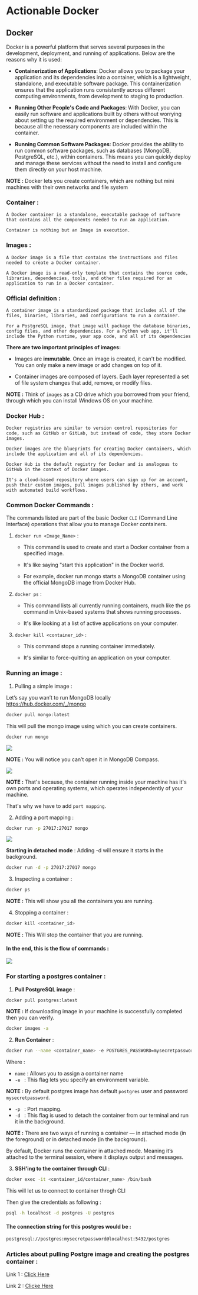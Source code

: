# Actionable Docker 

## Docker

Docker is a powerful platform that serves several purposes in the development, deployment, and running of applications. Below are the reasons why it is used:

- **Containerization of Applications**: Docker allows you to package your application and its dependencies into a container, which is a lightweight, standalone, and executable software package. This containerization ensures that the application runs consistently across different computing environments, from development to staging to production.

- **Running Other People's Code and Packages**: With Docker, you can easily run software and applications built by others without worrying about setting up the required environment or dependencies. This is because all the necessary components are included within the container.

- **Running Common Software Packages**: Docker provides the ability to run common software packages, such as databases (MongoDB, PostgreSQL, etc.), within containers. This means you can quickly deploy and manage these services without the need to install and configure them directly on your host machine.

**NOTE :** Docker lets you create containers, which are nothing but mini machines with their own networks and file system

### Container :
    A Docker container is a standalone, executable package of software that contains all the components needed to run an application.

    Container is nothing but an Image in execution.

### Images : 
    A Docker image is a file that contains the instructions and files needed to create a Docker container.

    A Docker image is a read-only template that contains the source code, libraries, dependencies, tools, and other files required for an application to run in a Docker container. 

### Official definition : 
    A container image is a standardized package that includes all of the files, binaries, libraries, and configurations to run a container.

    For a PostgreSQL image, that image will package the database binaries, config files, and other dependencies. For a Python web app, it'll include the Python runtime, your app code, and all of its dependencies

**There are two important principles of images:**

- Images are **immutable**. Once an image is created, it can't be modified. You can only make a new image or add changes on top of it.

- Container images are composed of layers. Each layer represented a set of file system changes that add, remove, or modify files.

**NOTE :** Think of `images` as a CD drive which you borrowed from your friend, through which you can install Windows OS on your machine.

### Docker Hub : 
    Docker registries are similar to version control repositories for code, such as GitHub or GitLab, but instead of code, they store Docker images. 
    
    Docker images are the blueprints for creating Docker containers, which include the application and all of its dependencies.

    Docker Hub is the default registry for Docker and is analogous to GitHub in the context of Docker images.
    
    It's a cloud-based repository where users can sign up for an account, push their custom images, pull images published by others, and work with automated build workflows.

### Common Docker Commands : 

The commands listed are part of the basic Docker `CLI` (Command Line Interface) operations that allow you to manage Docker containers.

1) `docker run <Image_Name>` : 
    - This command is used to create and start a Docker container from a specified image. 

    - It's like saying "start this application" in the Docker world. 

    - For example, docker run mongo starts a MongoDB container using the official MongoDB image from Docker Hub.

2) `docker ps` : 
    - This command lists all currently running containers, much like the ps command in Unix-based systems that shows running processes. 

    - It's like looking at a list of active applications on your computer.

3) `docker kill <container_id>` : 
    - This command stops a running container immediately.
 
    - It's similar to force-quitting an application on your computer.

### Running an image : 

1) Pulling a simple image : 

Let’s say you wan’t to run MongoDB locally https://hub.docker.com/_/mongo

```bash
docker pull mongo:latest
```

This will pull the mongo image using which you can create containers.

```bash
docker run mongo
```

<img src="./assets/Pic-1.webp" />

**NOTE :** You will notice you can’t open it in MongoDB Compass.

<img src="./assets/Pic-2.webp" />

**NOTE :** That's because, the container running inside your machine has it's own ports and operating systems, which operates independently of your machine. 

That's why we have to add `port mapping`.

2) Adding a port mapping : 

```bash
docker run -p 27017:27017 mongo
```

<img src="./assets/Pic-3.webp" />

**Starting in detached mode** : Adding -d will ensure it starts in the background.

```bash
docker run -d -p 27017:27017 mongo
```

3) Inspecting a container : 

```bash
docker ps
```

**NOTE :** This will show you all the containers you are running.

4) Stopping a container : 

```bash
docker kill <container_id>
```
**NOTE :** This Will stop the container that you are running.

#### In the end, this is the flow of commands : 
<img src="./assets/Pic-4.webp" />

### For starting a postgres container : 

1) **Pull PostgreSQL image** :

```bash
docker pull postgres:latest
```

**NOTE :** If downloading image in your machine is successfully completed then you can verify.

```bash
docker images -a
```

2) **Run Container** :

```bash 
docker run --name <container_name> -e POSTGRES_PASSWORD=mysecretpassword -p 5432:5432 -d postgres
```

Where :
- `name` : Allows you to assign a container name
- `-e ` : This flag lets you specify an environment variable.

**NOTE :** By default postgres image has default `postgres` user and password `mysecretpassword`.
  
- `-p ` : Port mapping.
- `-d ` : This flag is used to detach the container from our terminal and run it in the background.

**NOTE :** There are two ways of running a container — in attached mode (in the foreground) or in detached mode (in the background).

By default, Docker runs the container in attached mode. Meaning it’s attached to the terminal session, where it displays output and messages.



3) **SSH'ing to the container through CLI** :
```bash
docker exec -it <container_id/container_name> /bin/bash
```

This will let us to connect to container throgh CLI

Then give the credentials as following : 
```bash
psql -h localhost -d postgres -U postgres
```

#### The connection string for this postgres would be :
```bash
postgresql://postgres:mysecretpassword@localhost:5432/postgres
```

### Articles about pulling Postgre image and creating the postgres container :

Link 1 : [Click Here](https://medium.com/@basit26374/how-to-run-postgresql-in-docker-container-with-volume-bound-c141f94e4c5a)

Link 2 : [Clicke Here](https://www.docker.com/blog/how-to-use-the-postgres-docker-official-image/)